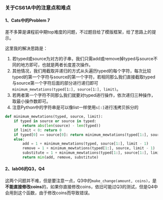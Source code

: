 ### 关于CS61A中的注意点和难点

#### 1、Cats中的Problem 7

差不多算是课程前中期top难度的问题，不过题目给了模版框架，给了思路上的提示。

这里我的解决思路是：

1. 若typed或source为对方的子串，我们只需add或remove掉typed与source不同的地方即可，也就是两者长度差次操作。
2. 其他情况，我们用截取并递归的方式从头遍历typed的每个字符，每次比较typed的第一个字符与source的第一个字符，若相同那么我们直接截取typed与source第一个字符后面的部分进行递归即可`minimum_mewtations(typed[1:], source[1:], limit)`。
3. 若两者第一个字符不同那么我们就要对typed进行操作，依次递归三种操作，取最小操作数即可。
4. 注意Python中的字符串是可以像list一样使用`s[:]`进行浅拷贝拆分的

```python
def minimum_mewtations(typed, source, limit):
    if typed in source or source in typed:
        return abs(len(source) - len(typed))
    if limit < 0: return 0
    if typed[0] == source[0]: return minimum_mewtations(typed[1:], source[1:], limit)
    else:
        add = 1 + minimum_mewtations(typed, source[1:], limit - 1)
        remove = 1 + minimum_mewtations(typed[1:], source, limit - 1)
        substitute = 1 + minimum_mewtations(typed[1:], source[1:], limit - 1)
        return min(add, remove, substitute)
```



#### 2、lab06的Q3，Q4

这两个问题并不难，但是要注意一点，Q3中的`make_change(amount, coins)`，是**不能直接修改coins**的，如果你直接修改coins，依旧可能过Q3的测试，但是Q4中会用到这个函数，由于修改coins而导致错误。
